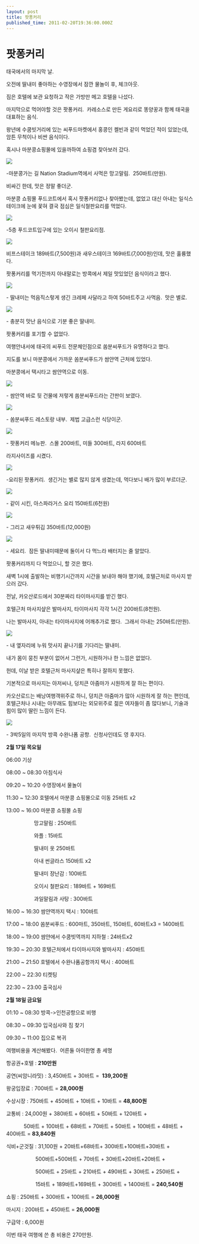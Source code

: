 ```yaml
---
layout: post
title: 팟퐁커리
published_time: 2011-02-20T19:36:00.000Z
---
```


# 팟퐁커리


태국에서의 마지막 날.

오전에 딸내미 좋아하는 수영장에서 잠깐 물놀이 후, 체크아웃.

짐은 호텔에 보관 요청하고 작은 가방만 메고 호텔을 나섰다.

마지막으로 먹어야할 것은 팟퐁커리.  카레소스로 만든 게요리로 똥양꿍과 함께 태국을 대표하는 음식.

왕년에 수쿰빗거리에 있는 씨푸드마켓에서 홍콩인 켈빈과 같이 먹었던 적이 있었는데, 암튼 무척이나 비싼 음식이다.

혹시나 마분콩쇼핑몰에 있을까하여 쇼핑겸 찾아보러 갔다.

![](../pds/201102/20/80/a0109780_4d60b9f086314.jpg)

-마분콩가는 길 Nation Stadium역에서 사먹은 망고말림.  250바트(만원).

비싸긴 한데, 맛은 정말 좋더군.

마분콩 쇼핑몰 푸드코트에서 혹시 팟퐁커리없나 찾아봤는데, 없었고 대신 아내는 일식스테이크에 눈에 꽃혀 결국 점심은 일식철판요리를 먹었다.

![](../pds/201102/20/80/a0109780_4d60b9f3af669.jpg)

-5층 푸드코트입구에 있는 오이시 철판요리점.

![](../pds/201102/20/80/a0109780_4d60b9f43f0b8.jpg)

비프스테이크 189바트(7,500원)과 새우스테이크 169바트(7,000원)인데, 맛은 훌륭했다.

팟퐁커리를 먹기전까지 아내말로는 방콕에서 제일 맛있었던 음식이라고 했다.

![](../pds/201102/20/80/a0109780_4d60b9f6bede1.jpg)

\- 딸내미는 먹음직스렇게 생긴 크레페 사달라고 하여 50바트주고 사먹음.  맛은 별로.

![](../pds/201102/20/80/a0109780_4d60b9f5d3101.jpg)

\- 충분히 맛난 음식으로 기분 좋은 딸내미.

팟퐁커리를 포기할 수 없었다.

여행안내서에 태국의 씨푸드 전문체인점으로 쏨분씨푸드가 유명하다고 했다.

지도를 보니 마분콩에서 가까운 쏨분씨푸드가 쌈얀역 근처에 있었다.

마분콩에서 택시타고 쌈얀역으로 이동.

![](../pds/201102/20/80/a0109780_4d60b9fa289e7.jpg)

\- 쌈안역 바로 뒷 건물에 저렇게 쏨분씨푸드라는 간판이 보였다.

![](../pds/201102/20/80/a0109780_4d60ba0ee87e5.jpg)

\- 쏨분씨푸드 레스토랑 내부.  제법 고급스런 식당이군.

![](../pds/201102/20/80/a0109780_4d60b9fc5d708.jpg)

\- 팟퐁커리 메뉴판.  스몰 200바트, 미들 300바트, 라지 600바트

라지사이즈를 시켰다.

![](../pds/201102/20/80/a0109780_4d60b9ef47a69.jpg)

-요리된 팟퐁커리.  생긴거는 별로 많지 않게 생겼는데, 먹다보니 배가 많이 부르더군.

![](../pds/201102/20/80/a0109780_4d60ba0b28868.jpg)

\- 같이 시킨, 아스파라거스 요리 150바트(6천원)

![](../pds/201102/20/80/a0109780_4d60ba0b71357.jpg)

\- 그리고 새우튀김 350바트(12,000원)

![](../pds/201102/20/80/a0109780_4d60ba0d87654.jpg)

\- 세요리.  잠든 딸내미때문에 둘이서 다 먹느라 배터지는 줄 알았다.

팟퐁커리까지 다 먹었으니, 할 것은 했다.

새벽 1시에 출발하는 비행기시간까지 시간을 보내야 해야 했기에, 호텔근처로 마사지 받으러 갔다.

전날, 카오산로드에서 30분짜리 타이마사지를 받긴 했다.

호텔근처 마사지샾은 발마사지, 타이마사지 각각 1시간 200바트(8천원).

나는 발마사지, 아내는 타이마사지에 어깨추가로 했다.  그래서 아내는 250바트(만원).

![](../pds/201102/20/80/a0109780_4d60ba1309455.jpg)

\- 내 옆자리에 누워 맛사지 끝나기를 기다리는 딸내미.

내가 몸이 뭉친 부분이 없어서 그런가, 시원하거나 한 느낌은 없었다.

헌데, 이날 받은 호텔근처 마사지샾은 특히나 잘하지 못했다.

기본적으로 마사지는 아저씨나, 덩치큰 아줌마가 시원하게 잘 하는 편이다.

카오산로드는 배낭여행객위주로 하니, 덩치큰 아줌마가 많아 시원하게 잘 하는 편인데, 호텔근처나 시내는 아무래도 힘보다는 외모위주로 젊은 여자들이 좀 많다보니, 기술과 힘이 많이 딸린 느낌이 든다.

![](../pds/201102/20/80/a0109780_4d60ba15205b5.jpg)

\- 3박5일의 마지막 방콕 수완나폼 공항.  신청사인데도 영 후지다.

**2월 17일 목요일**

06:00 기상

08:00 ~ 08:30 아침식사

09:20 ~ 10:20 수영장에서 물놀이

11:30 ~ 12:30 호텔에서 마분콩 쇼핑몰으로 이동 25바트 x2

13:00 ~ 16:00 마분콩 쇼핑몰 쇼핑

                   망고말림 : 250바트

                   와플 : 15바트

                   딸내미 옷 250바트

                   아내 썬글라스 150바트 x2

                   딸내미 장난감 : 100바트

                   오이시 철판요리 : 189바트 + 169바트

                   과일말림과 사탕 : 300바트

16:00 ~ 16:30 쌈얀역까지 택시 : 100바트

17:00 ~ 18:00 쏨분씨푸드 : 600마트, 350바트, 150바트, 60바트x3 = 1400바트

18:00 ~ 19:00 쌈얀에서 수쿰빗역까지 지하철 : 24바트x2

19:30 ~ 20:30 호텔근처에서 타이마사지와 발마사지 : 450바트

21:00 ~ 21:50 호텔에서 수완나품공항까지 택시 : 400바트

22:00 ~ 22:30 티켓팅

22:30 ~ 23:00 출국심사

**2월 18일 금요일**

01:10 ~ 08:30 방콕->인천공항으로 비행

08:30 ~ 09:30 입국심사와 짐 찾기

09:30 ~ 11:00 집으로 복귀

여행비용을 계산해봤다.  어른둘 아이한명 총 세명

항공권+호텔 : **210만원**

공연(씨암니라밋) : 3,450바트 + 30바트 =  **139,200원**

왕궁입장료 : 700바트 = **28,000원**

수상시장 : 750바트 + 450바트 + 10바트 + 10바트 = **48,800원**

교통비 : 24,000원 + 380바트 + 60바트 + 50바트 + 120바트 +

            50바트 + 100바트 + 68바트 + 70바트 + 50바트 + 100바트 + 48바트 + 400바트 = **83,840원**

식비+군것질 : 31,100원 + 20바트+68바트+ 300바트+100바트+30바트 +

                    500바트+500바트 + 70바트 + 30바트+20바트+20바트 +

                    500바트 + 25바트 + 210바트 + 490바트 + 30바트 + 250바트 +

                    15바트 + 189바트+169바트 + 300바트 + 1400바트 = **240,540원**

쇼핑 : 250바트 + 300바트 + 100바트 = **26,000원**

마시지 : 200바트 + 450바트 = **26,000원**

구급약 : 6,000원

이번 태국 여행에 쓴 총 비용은 270만원.

